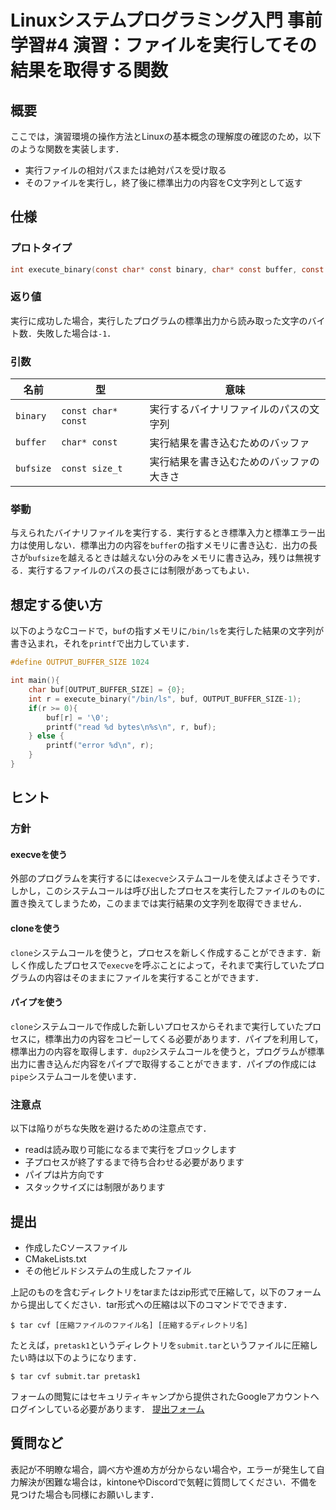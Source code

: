 # Linuxシステムプログラミング入門 事前学習#4 演習：ファイルを実行してその結果を取得する関数
## 概要
ここでは，演習環境の操作方法とLinuxの基本概念の理解度の確認のため，以下のような関数を実装します．
* 実行ファイルの相対パスまたは絶対パスを受け取る
* そのファイルを実行し，終了後に標準出力の内容をC文字列として返す

## 仕様
### プロトタイプ
```c
int execute_binary(const char* const binary, char* const buffer, const size_t bufsize);
```

### 返り値
実行に成功した場合，実行したプログラムの標準出力から読み取った文字のバイト数．失敗した場合は`-1`．

### 引数

|名前|型|意味|
|---|---|---|
|`binary`|`const char* const`|実行するバイナリファイルのパスの文字列|
|`buffer`|`char* const`|実行結果を書き込むためのバッファ|
|`bufsize`|`const size_t`|実行結果を書き込むためのバッファの大きさ|

### 挙動
与えられたバイナリファイルを実行する．実行するとき標準入力と標準エラー出力は使用しない．標準出力の内容を`buffer`の指すメモリに書き込む．出力の長さが`bufsize`を越えるときは越えない分のみをメモリに書き込み，残りは無視する．実行するファイルのパスの長さには制限があってもよい．

## 想定する使い方
以下のようなCコードで，`buf`の指すメモリに`/bin/ls`を実行した結果の文字列が書き込まれ，それを`printf`で出力しています．
```c
#define OUTPUT_BUFFER_SIZE 1024

int main(){
	char buf[OUTPUT_BUFFER_SIZE] = {0};
	int r = execute_binary("/bin/ls", buf, OUTPUT_BUFFER_SIZE-1);
	if(r >= 0){
		buf[r] = '\0';
		printf("read %d bytes\n%s\n", r, buf);
	} else {
		printf("error %d\n", r);
	}
}
```

## ヒント
### 方針
#### execveを使う
外部のプログラムを実行するには`execve`システムコールを使えばよさそうです．しかし，このシステムコールは呼び出したプロセスを実行したファイルのものに置き換えてしまうため，このままでは実行結果の文字列を取得できません．
#### cloneを使う
`clone`システムコールを使うと，プロセスを新しく作成することができます．新しく作成したプロセスで`execve`を呼ぶことによって，それまで実行していたプログラムの内容はそのままにファイルを実行することができます．
#### パイプを使う
`clone`システムコールで作成した新しいプロセスからそれまで実行していたプロセスに，標準出力の内容をコピーしてくる必要があります．パイプを利用して，標準出力の内容を取得します．`dup2`システムコールを使うと，プログラムが標準出力に書き込んだ内容をパイプで取得することができます．パイプの作成には`pipe`システムコールを使います．
### 注意点
以下は陥りがちな失敗を避けるための注意点です．
* readは読み取り可能になるまで実行をブロックします
* 子プロセスが終了するまで待ち合わせる必要があります
* パイプは片方向です
* スタックサイズには制限があります

## 提出
* 作成したCソースファイル
* CMakeLists.txt
* その他ビルドシステムの生成したファイル

上記のものを含むディレクトリをtarまたはzip形式で圧縮して，以下のフォームから提出してください．tar形式への圧縮は以下のコマンドでできます．
```
$ tar cvf [圧縮ファイルのファイル名] [圧縮するディレクトリ名]
```
たとえば，`pretask1`というディレクトリを`submit.tar`というファイルに圧縮したい時は以下のようになります．
```
$ tar cvf submit.tar pretask1
```
フォームの閲覧にはセキュリティキャンプから提供されたGoogleアカウントへログインしている必要があります．
[提出フォーム](https://forms.gle/U8FDNm5NVJywi5FZ7)
## 質問など
表記が不明瞭な場合，調べ方や進め方が分からない場合や，エラーが発生して自力解決が困難な場合は，kintoneやDiscordで気軽に質問してください．不備を見つけた場合も同様にお願いします．
